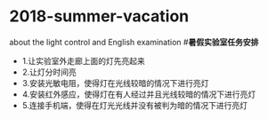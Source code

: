 # 2018-summer-vacation
about the light control and English examination
#**暑假实验室任务安排**
- 1.让实验室外走廊上面的灯先亮起来
- 2.让灯分时间亮
- 3.安装光敏电阻，使得灯在光线较暗的情况下进行亮灯
- 4.安装红外感应，使得灯在有人经过并且光线较暗的情况下进行亮灯
- 5.连接手机端，使得在灯光光线并没有被判为暗的情况下进行亮灯
